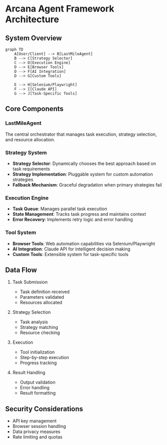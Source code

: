 # Arcana Agent Framework Architecture

## System Overview

```mermaid
graph TD
    A[User/Client] --> B[LastMileAgent]
    B --> C[Strategy Selector]
    C --> D[Execution Engine]
    D --> E[Browser Tools]
    D --> F[AI Integration]
    D --> G[Custom Tools]
    
    E --> H[Selenium/Playwright]
    F --> I[Claude API]
    G --> J[Task-Specific Tools]
```

## Core Components

### LastMileAgent
The central orchestrator that manages task execution, strategy selection, and resource allocation.

### Strategy System
- **Strategy Selector**: Dynamically chooses the best approach based on task requirements
- **Strategy Implementation**: Pluggable system for custom automation strategies
- **Fallback Mechanism**: Graceful degradation when primary strategies fail

### Execution Engine
- **Task Queue**: Manages parallel task execution
- **State Management**: Tracks task progress and maintains context
- **Error Recovery**: Implements retry logic and error handling

### Tool System
- **Browser Tools**: Web automation capabilities via Selenium/Playwright
- **AI Integration**: Claude API for intelligent decision making
- **Custom Tools**: Extensible system for task-specific tools

## Data Flow

1. Task Submission
   - Task definition received
   - Parameters validated
   - Resources allocated

2. Strategy Selection
   - Task analysis
   - Strategy matching
   - Resource checking

3. Execution
   - Tool initialization
   - Step-by-step execution
   - Progress tracking

4. Result Handling
   - Output validation
   - Error handling
   - Result formatting

## Security Considerations

- API key management
- Browser session handling
- Data privacy measures
- Rate limiting and quotas
